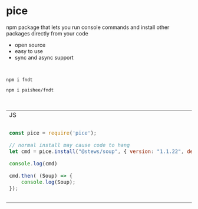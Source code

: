 # pice
npm package that lets you run console commands and install other packages directly from your code

- open source
- easy to use
- sync and async support

<br>

```console
npm i fndt
```
```console
npm i paishee/fndt
```

<br>

<table>
<tr>
<td>JS</td><td>Output</td>
</tr>
<tr>
<td>
  
```js
const pice = require('pice');

// normal install may cause code to hang
let cmd = pice.install("@stews/soup", { version: "1.1.22", dev: true });

console.log(cmd)

cmd.then( (Soup) => {
    console.log(Soup);
});
```

</td>

<td>

```js
PiceCommand {
  str: 'npm install @stews/soup@1.1.22 --save-dev',
  pkg: '@stews/soup',
  argsList: [Object],
  args: { version: '1.1.22', dev: true },
  async: false,
  __listeners: [Object],
  __executor: [Buffer]
}

[class Soup]
```
  
</td>

</tr>
</table>
